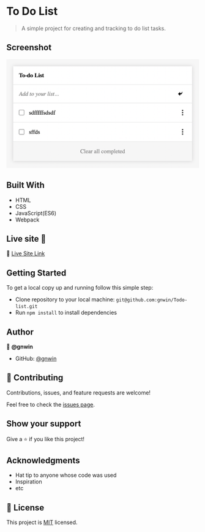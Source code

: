 # To Do List

> A simple project for creating and tracking to do list tasks.

## Screenshot

<img src="./src/assets/images/Screenshot 2022-03-30 at 2.44.58 AM.png">

## Built With

- HTML
- CSS
- JavaScript(ES6)
- Webpack

## Live site 🚀

🔗 [Live Site Link](https://dewslyse.github.io/mv-to-do-list/)

## Getting Started

To get a local copy up and running follow this simple step:

- Clone repository to your local machine: `git@github.com:gnwin/Todo-list.git`
- Run `npm install` to install dependencies


## Author

👤 **@gnwin**

- GitHub: [@gnwin](https://github.com/gnwin)


## 🤝 Contributing

Contributions, issues, and feature requests are welcome!

Feel free to check the [issues page](../../issues/).

## Show your support

Give a ⭐️ if you like this project!

## Acknowledgments

- Hat tip to anyone whose code was used
- Inspiration
- etc

## 📝 License

This project is [MIT](./LICENSE) licensed.
